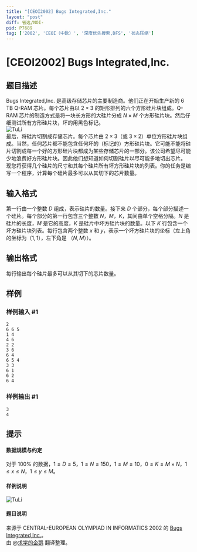 ```yaml
---
title: "[CEOI2002] Bugs Integrated,Inc."
layout: "post"
diff: 省选/NOI-
pid: P7689
tag: ['2002', 'CEOI（中欧）', '深度优先搜索,DFS', '状态压缩']
---
```

# [CEOI2002] Bugs Integrated,Inc.
## 题目描述

Bugs Integrated,Inc. 是高级存储芯片的主要制造商。他们正在开始生产新的 $6$ TB Q-RAM 芯片。每个芯片由以 $2×3$ 的矩形排列的六个方形硅片块组成。Q-RAM 芯片的制造方式是将一块长方形的大硅片分成 $N×M$ 个方形硅片块。然后仔细测试所有方形硅片块，坏的用黑色标记。  
![TuLi](https://cdn.luogu.com.cn/upload/image_hosting/qqjfauh0.png)  
最后，将硅片切割成存储芯片。每个芯片由 $2×3$（或
 $3×2$）单位方形硅片块组成。当然，任何芯片都不能包含任何坏的（标记的）方形硅片块。它可能不能将硅片切割成每一个好的方形硅片块都成为某些存储芯片的一部分。该公司希望尽可能少地浪费好方形硅片块。因此他们想知道如何切割硅片以尽可能多地切出芯片。  
现您将获得几个硅片的尺寸和其每个硅片所有坏方形硅片块的列表。你的任务是编写一个程序，计算每个硅片最多可以从其切下的芯片数量。
## 输入格式

第一行由一个整数 $D$ 组成，表示硅片的数量。接下来 $D$ 个部分，每个部分描述一个硅片。每个部分的第一行包含三个整数 $N$，$M$，$K$，其间由单个空格分隔。$N$ 是硅片的长度，$M$ 是它的高度，$K$ 是硅片中坏方硅片块的数量。以下 $K$ 行包含一个坏方硅片块列表。每行包含两个整数 $x$ 和 $y$，表示一个坏方硅片块的坐标（左上角的坐标为（$1,1$），左下角是 （$N,M$））。
## 输出格式

每行输出每个硅片最多可以从其切下的芯片数量。
## 样例

### 样例输入 #1
```
2
6 6 5
1 4
4 6
2 2
3 6
6 4
6 5 4
3 3
6 1
6 2
6 4
```
### 样例输出 #1
```
3
4
```
## 提示

#### 数据规模与约定  
对于 $100 \%$ 的数据，$1 \leq D \leq 5$，$1 \leq N \leq 150$，$1 \leq M \leq 10$，$0 \leq K \leq M×N$，$1 \leq x \leq N$，$1 \leq y \leq M$。  
#### 样例说明  
![TuLi](https://cdn.luogu.com.cn/upload/image_hosting/v4ugwh72.png)  
#### 题目说明  
来源于 CENTRAL-EUROPEAN OLYMPIAD IN INFORMATICS 2002 的 [Bugs Integrated,Inc.](https://web.ics.upjs.sk/ceoi/documents/tasks/bugs-tsk.pdf)。  
由 @[求学的企鹅](/user/271784) 翻译整理。
